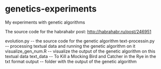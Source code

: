 genetics-experiments
====================

My experiments with genetic algorithms

The source code for the habrahabr post:
http://habrahabr.ru/post/246951

evolution.py -- the source code for the genetic algorithm
text-processin.py -- processing textual data and running the genetic algorithm on it
visualize_gen_num.R -- visualize the output of the genetic algorithm on this textual data
text_data -- To Kill a Mocking Bird and Catcher in the Rye in the txt format
output -- folder with the output of the genetic algorithm
